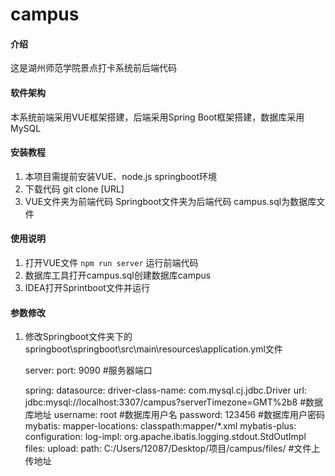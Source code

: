 # campus

#### 介绍
这是湖州师范学院景点打卡系统前后端代码

#### 软件架构
本系统前端采用VUE框架搭建，后端采用Spring Boot框架搭建，数据库采用MySQL


#### 安装教程

1.  本项目需提前安装VUE、node.js springboot环境
2.  下载代码 git clone [URL]
3.  VUE文件夹为前端代码 Springboot文件夹为后端代码 campus.sql为数据库文件

#### 使用说明

1.  打开VUE文件 `npm run server` 运行前端代码
2.  数据库工具打开campus.sql创建数据库campus
3.  IDEA打开Sprintboot文件并运行

#### 参数修改
1.  修改Springboot文件夹下的springboot\springboot\src\main\resources\application.yml文件

    server:
      port: 9090  #服务器端口
    
    spring:
      datasource:
        driver-class-name: com.mysql.cj.jdbc.Driver
        url: jdbc:mysql://localhost:3307/campus?serverTimezone=GMT%2b8  #数据库地址
        username: root   #数据库用户名
        password: 123456  #数据库用户密码
    mybatis:
      mapper-locations: classpath:mapper/*.xml
    mybatis-plus:
      configuration:
        log-impl: org.apache.ibatis.logging.stdout.StdOutImpl
    files:
      upload:
        path: C:/Users/12087/Desktop/项目/campus/files/  #文件上传地址

